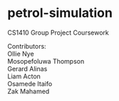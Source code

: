 # petrol-simulation
CS1410 Group Project Coursework

Contributors:<br>
	Ollie Nye<br>
	Mosopefoluwa Thompson<br>
	Gerard Alinas<br>
	Liam Acton<br>
	Osamede Itaifo<br>
	Zak Mahamed